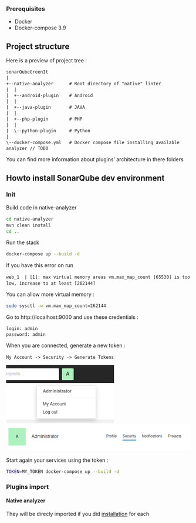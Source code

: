 
### Prerequisites

- Docker
- Docker-compose 3.9

## Project structure

Here is a preview of project tree :

```
sonarQubeGreenIt      
| 
+--native-analyzer      # Root directory of "native" linter
|  |
|  +--android-plugin    # Android
|  |
|  +--java-plugin       # JAVA
|  |
|  +--php-plugin        # PHP
|  |
|  \--python-plugin     # Python
|
\--docker-compose.yml   # Docker compose file installing available analyzer // TODO
```

You can find more information about plugins’ architecture in there folders


## Howto install SonarQube dev environment

### Init

Build code in native-analyzer
```sh
cd native-analyzer
mvn clean install
cd ..
```

Run the stack 
```sh 
docker-compose up --build -d
```

If you have this error on run

`web_1  | [1]: max virtual memory areas vm.max_map_count [65530] is too low, increase to at least [262144]`

You can allow more virtual memory :

```sh
sudo sysctl -w vm.max_map_count=262144
```

Go to http://localhost:9000 and use these credentials :
```
login: admin
password: admin
```

When you are connected, generate a new token :

`My Account -> Security -> Generate Tokens`

![img.png](images/img.png)
![img_1.png](images/img_1.png)



Start again your services using the token :

```sh
TOKEN=MY_TOKEN docker-compose up --build -d
```


### Plugins import

#### Native analyzer

They will be direcly imported if you did [installation](native-analyzer/INSTALL.md) for each



